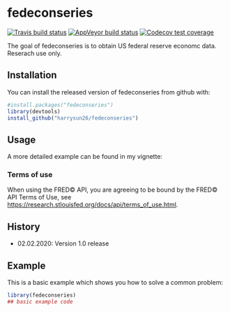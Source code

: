 
<!-- README.md is generated from README.Rmd. Please edit that file -->

# fedeconseries

<!-- badges: start -->

[![Travis build
status](https://travis-ci.org/harrysun26/fedeconseries.svg?branch=master)](https://travis-ci.org/harrysun26/fedeconseries)
[![AppVeyor build
status](https://ci.appveyor.com/api/projects/status/github/harrysun26/fedeconseries?branch=master&svg=true)](https://ci.appveyor.com/project/harrysun26/fedeconseries)
[![Codecov test
coverage](https://codecov.io/gh/harrysun26/fedeconseries/branch/master/graph/badge.svg)](https://codecov.io/gh/harrysun26/fedeconseries?branch=master)
<!-- badges: end -->

The goal of fedeconseries is to obtain US federal reserve economc data.
Reserach use only.

## Installation

You can install the released version of fedeconseries from github with:

``` r
#install.packages("fedeconseries")
library(devtools)
install_github("harrysun26/fedeconseries")
```

## Usage

A more detailed example can be found in my vignette:

### Terms of use

When using the FRED© API, you are agreeing to be bound by the FRED© API
Terms of Use, see
<https://research.stlouisfed.org/docs/api/terms_of_use.html>.

## History

  - 02.02.2020: Version 1.0 release

## Example

This is a basic example which shows you how to solve a common problem:

``` r
library(fedeconseries)
## basic example code
```
